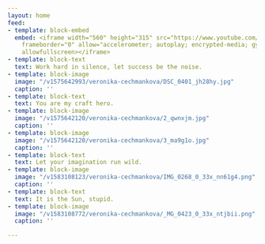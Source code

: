 ```yaml
---
layout: home
feed:
- template: block-embed
  embed: <iframe width="560" height="315" src="https://www.youtube.com/embed/6AAQRbD2UOc"
    frameborder="0" allow="accelerometer; autoplay; encrypted-media; gyroscope; picture-in-picture"
    allowfullscreen></iframe>
- template: block-text
  text: Work hard in silence, let success be the noise.
- template: block-image
  image: "/v1575642993/veronika-cechmankova/DSC_0401_jh28hy.jpg"
  caption: ''
- template: block-text
  text: You are my craft hero.
- template: block-image
  image: "/v1575642120/veronika-cechmankova/2_qwnxjm.jpg"
  caption: ''
- template: block-image
  image: "/v1575642120/veronika-cechmankova/3_ma9g1o.jpg"
  caption: ''
- template: block-text
  text: Let your imagination run wild.
- template: block-image
  image: "/v1583108123/veronika-cechmankova/IMG_0268_0_33x_nn61g4.png"
  caption: ''
- template: block-text
  text: It is the Sun, stupid.
- template: block-image
  image: "/v1583108772/veronika-cechmankova/_MG_0423_0_33x_ntjbii.png"
  caption: ''

---
```

